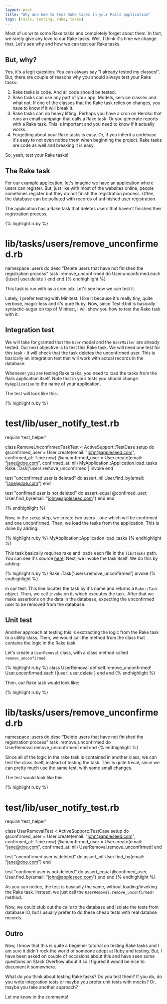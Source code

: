 ```yaml
---
layout: post
title: "Why and how to test Rake tasks in your Rails application"
tags: [rails, testing, rake, tasks]
---
```


Most of us write some Rake tasks and completely forget about them. In fact, we
rarely give any love to our Rake tasks. Well, I think it's time we change that.
Let's see why and how we can test our Rake tasks.


## But, why?

Yes, it's a legit question. You can always say "I already tested my classes!".
But, there are couple of reasons why you should always test your Rake tasks:

1. Rake tasks is code. And all code should be tested.
2. Rake tasks can use any part of your app. Models, service classes and what not.
    If one of the classes that the Rake task relies on changes, you have to know if
    it will break it.
3. Rake tasks can do heavy lifting. Perhaps you have a cron on Heroku that runs an
    email campaign that calls a Rake task. Or you generate reports with a Rake task. This
    is important and you need to know if it actually works.
4. Forgetting about your Rake tasks is easy. Or, if you inherit a codebase it's easy
    to not even notice them when beginning the project. Rake tasks are code as well
    and breaking it is easy.

So, yeah, test your Rake tasks!

## The Rake task

For our example application, let's imagine we have an application where users can
register. But, just like with most of the websites online, people sometimes
register but they do not finish the registration process. Often, the database
can be polluted with records of unfinished user registration.

The application has a Rake task that deletes users that haven't finished their
registration process.

{% highlight ruby %}
# lib/tasks/users/remove_unconfirmed.rb
namespace :users do
  desc "Delete users that have not finished the registration process"
  task :remove_unconfirmed do
    User.unconfirmed.each {|user| user.delete }
  end
end
{% endhighlight %}

This task is run with as a cron job. Let's see how we can test it.

Lately, I prefer testing with Minitest. I like it because it's really tiny, quite
verbose, magic-less and it's pure Ruby. Now, since Test::Unit is basically
syntactic-sugar on top of Minitest, I will show you how to test the Rake task
with it.

## Integration test

We will take for granted that the `User` model and the `UserMailer` are already
tested. Our next objective is to test this Rake task. We will need one test for
this task - it will check that the task deletes the unconfirmed user. This is
basically an integration test that will work with actual records in the database.

Whenever you are testing Rake tasks, you need to load the tasks from the Rails
application itself. Note that in your tests you should change `MyApplication` to
the name of your application.

The test will look like this:

{% highlight ruby %}
# test/lib/user_notify_test.rb
require 'test_helper'

class RemoveUnconfirmedTaskTest < ActiveSupport::TestCase
  setup do
    @confirmed_user = User.create(email: "john@appleseed.com", confirmed_at: Time.now)
    @unconfirmed_user = User.create(email: "jane@doe.com", confirmed_at: nil)
    MyApplication::Application.load_tasks
    Rake::Task['users:remove_unconfirmed'].invoke
  end

  test "unconfirmed user is deleted" do
    assert_nil User.find_by(email: "jane@doe.com")
  end

  test "confimed user is not deleted" do
    assert_equal @confimed_user, User.find_by(email: "john@appleseed.com")
  end
end

{% endhighlight %}

Now, in the `setup` step, we create two users - one which will be confirmed and
one unconfirmed. Then, we load the tasks from the application. This is done by
adding:

{% highlight ruby %}
MyApplication::Application.load_tasks
{% endhighlight %}

This task basically requires rake and loads each file in the `lib/tasks` path.
You can see it's source [here](https://github.com/rails/rails/blob/0450642c27af3af35b449208b21695fd55c30f90/railties/lib/rails/engine.rb#L455). Next, we invoke the task itself. We do this by adding:

{% highlight ruby %}
Rake::Task['users:remove_unconfirmed'].invoke
{% endhighlight %}

in our test. This line locates the task by it's name and returns a `Rake::Task`
object. Then, we call `invoke` on it, which executes the task. After that we
make assertions on the data in the database, expecting the unconfirmed user to
be removed from the database.

## Unit test

Another approach at testing this is exctracting the logic from the Rake task to
a utility class. Then, we would call the method from the class that contains the
logic in the Rake task.

Let's create a `UserRemoval` class, with a class method called
`remove_unconfirmed`.

{% highlight ruby %}
class UserRemoval
  def self.remove_unconfirmed!
    User.unconfirmed.each {|user| user.delete }
  end
end
{% endhighlight %}

Then, our Rake task would look like:

{% highlight ruby %}
# lib/tasks/users/remove_unconfirmed.rb
namespace :users do
  desc "Delete users that have not finished the registration process"
  task :remove_unconfirmed do
    UserRemoval.remove_unconfirmed!
  end
end
{% endhighlight %}

Since all of the logic in the rake task is contained in another class, we can
test the class itself, instead of testing the task. This is quite trivial, since
we can pretty much use the same test, with some small changes.

The test would look like this:

{% highlight ruby %}
# test/lib/user_notify_test.rb
require 'test_helper'

class UserRemovalTest < ActiveSupport::TestCase
  setup do
    @confirmed_user = User.create(email: "john@appleseed.com", confirmed_at: Time.now)
    @unconfirmed_user = User.create(email: "jane@doe.com", confirmed_at: nil)
    UserRemoval.remove_unconfirmed!
  end

  test "unconfirmed user is deleted" do
    assert_nil User.find_by(email: "jane@doe.com")
  end

  test "confimed user is not deleted" do
    assert_equal @confimed_user, User.find_by(email: "john@appleseed.com")
  end
end
{% endhighlight %}

As you can notice, the test is basically the same, without loading/invoking the
Rake task. Instead, we just call the `UserRemoval.remove_unconfirmed!` method.

Now, we could stub out the calls to the database and isolate the tests from
database IO, but I usually prefer to do these cheap tests with real databse
records.

## Outro

Now, I know that this is quite a beginner tutorial on testing Rake tasks and I
am sure it didn't rock the world of someone adept at Ruby and testing. But, I
have been asked on couple of occasions about this and have seen some questions on
Stack Overflow about it so I figured it would be nice to document it somewhere.

What do you think about testing Rake tasks? Do you test them? If you do, do you
write integration tests or maybe you prefer unit tests with mocks? Or, maybe you
take another approach?

Let me know in the comments!


